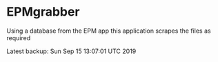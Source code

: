 # EPMgrabber
Using a database from the EPM app this application scrapes the files as required


Latest backup: Sun Sep 15 13:07:01 UTC 2019
